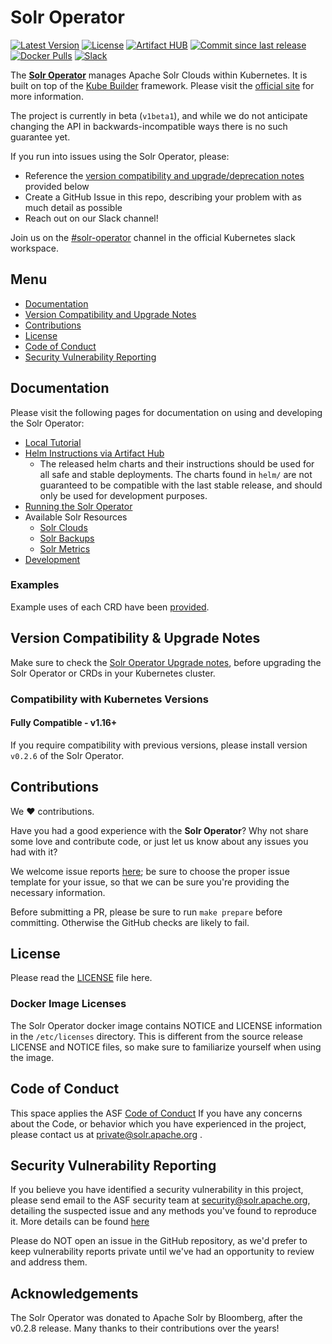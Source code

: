 # Solr Operator
[![Latest Version](https://img.shields.io/github/tag/apache/solr-operator)](https://github.com/apache/solr-operator/releases)
[![License](https://img.shields.io/badge/LICENSE-Apache2.0-ff69b4.svg)](http://www.apache.org/licenses/LICENSE-2.0.html)
[![Artifact HUB](https://img.shields.io/endpoint?url=https://artifacthub.io/badge/repository/apache-solr)](https://artifacthub.io/packages/search?repo=apache-solr)
[![Commit since last release](https://img.shields.io/github/commits-since/apache/solr-operator/latest.svg)](https://github.com/apache/solr-operator/commits/main)
[![Docker Pulls](https://img.shields.io/docker/pulls/apache/solr-operator)](https://hub.docker.com/r/apache/solr-operator/)
[![Slack](https://img.shields.io/badge/slack-join_chat-white.svg?logo=slack&style=social)](https://kubernetes.slack.com/messages/solr-operator)

The __[Solr Operator](https://solr.apache.org/operator/)__ manages Apache Solr Clouds within Kubernetes.
It is built on top of the [Kube Builder](https://github.com/kubernetes-sigs/kubebuilder) framework.
Please visit the [official site](https://solr.apache.org/operator/) for more information.

The project is currently in beta (`v1beta1`), and while we do not anticipate changing the API in backwards-incompatible ways there is no such guarantee yet.

If you run into issues using the Solr Operator, please:
- Reference the [version compatibility and upgrade/deprecation notes](#version-compatibility--upgrade-notes) provided below
- Create a GitHub Issue in this repo, describing your problem with as much detail as possible
- Reach out on our Slack channel!

Join us on the [#solr-operator](https://kubernetes.slack.com/messages/solr-operator) channel in the official Kubernetes slack workspace.

## Menu

- [Documentation](#documentation)
- [Version Compatibility and Upgrade Notes](#version-compatibility--upgrade-notes)
- [Contributions](#contributions)
- [License](#license)
- [Code of Conduct](#code-of-conduct)
- [Security Vulnerability Reporting](#security-vulnerability-reporting)

## Documentation

Please visit the following pages for documentation on using and developing the Solr Operator:

- [Local Tutorial](https://apache.github.io/solr-operator/docs/local_tutorial)
- [Helm Instructions via Artifact Hub](https://artifacthub.io/packages/helm/apache-solr/solr-operator)
  - The released helm charts and their instructions should be used for all safe and stable deployments.
    The charts found in `helm/` are not guaranteed to be compatible with the last stable release, and should only be used for development purposes.
- [Running the Solr Operator](https://apache.github.io/solr-operator/docs/running-the-operator)
- Available Solr Resources
    - [Solr Clouds](https://apache.github.io/solr-operator/docs/solr-cloud)
    - [Solr Backups](https://apache.github.io/solr-operator/docs/solr-backup)
    - [Solr Metrics](https://apache.github.io/solr-operator/docs/solr-prometheus-exporter)
- [Development](https://apache.github.io/solr-operator/docs/development)

### Examples

Example uses of each CRD have been [provided](https://apache.github.io/solr-operator/example).

## Version Compatibility & Upgrade Notes

Make sure to check the [Solr Operator Upgrade notes](docs/upgrade-notes.md), before upgrading the Solr Operator or CRDs in your Kubernetes cluster.

### Compatibility with Kubernetes Versions

#### Fully Compatible - v1.16+

If you require compatibility with previous versions, please install version `v0.2.6` of the Solr Operator.

## Contributions

We :heart: contributions.

Have you had a good experience with the **Solr Operator**? Why not share some love and contribute code, or just let us know about any issues you had with it?

We welcome issue reports [here](../../issues); be sure to choose the proper issue template for your issue, so that we can be sure you're providing the necessary information.

Before submitting a PR, please be sure to run `make prepare` before committing.
Otherwise the GitHub checks are likely to fail.

## License

Please read the [LICENSE](LICENSE) file here.

### Docker Image Licenses

The Solr Operator docker image contains NOTICE and LICENSE information in the `/etc/licenses` directory.
This is different from the source release LICENSE and NOTICE files, so make sure to familiarize yourself when using the image.

## Code of Conduct

This space applies the ASF [Code of Conduct](https://www.apache.org/foundation/policies/conduct)
If you have any concerns about the Code, or behavior which you have experienced in the project, please
contact us at private@solr.apache.org .

## Security Vulnerability Reporting

If you believe you have identified a security vulnerability in this project, please send email to the ASF security
team at security@solr.apache.org, detailing the suspected issue and any methods you've found to reproduce it. More details
can be found [here](https://www.apache.org/security/)

Please do NOT open an issue in the GitHub repository, as we'd prefer to keep vulnerability reports private until
we've had an opportunity to review and address them.

## Acknowledgements

The Solr Operator was donated to Apache Solr by Bloomberg, after the v0.2.8 release.
Many thanks to their contributions over the years!
